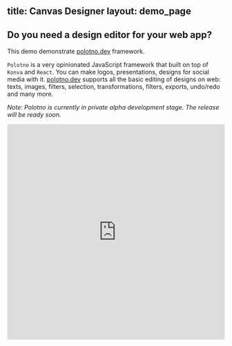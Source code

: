 title: Canvas Designer
layout: demo_page
---

## Do you need a design editor for your web app?

This demo demonstrate [polotno.dev](https://polotno.dev/) framework.

`Polotno` is a very opinionated JavaScript framework that built on top of `Konva` and `React`. You can make logos, presentations, designs for social media with it. [polotno.dev](https://polotno.dev/) supports all the basic editing of designs on web: texts, images, filters, selection, transformations, filters, exports, undo/redo and many more.

*Note: Polotno is currently in private alpha development stage. The release will be ready soon.*

<iframe src="https://codesandbox.io/embed/polotno-demo-yi1v5?fontsize=14&hidenavigation=1&theme=dark&view=preview" style="width:100%; height:500px; border:0; border-radius: 4px; overflow:hidden;" sandbox="allow-modals allow-forms allow-popups allow-scripts allow-same-origin"></iframe>